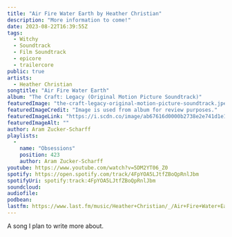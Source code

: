 ```yaml
---
title: "Air Fire Water Earth by Heather Christian"
description: "More information to come!"
date: 2023-08-22T16:39:55Z
tags:
  - Witchy
  - Soundtrack
  - Film Soundtrack
  - epicore
  - trailercore
public: true
artists:
  - Heather Christian
songtitle: "Air Fire Water Earth"
album: "The Craft: Legacy (Original Motion Picture Soundtrack)"
featuredImage: "the-craft-legacy-original-motion-picture-soundtrack.jpeg"
featuredImageCredit: "Image is used from album for review purposes."
featuredImageLink: "https://i.scdn.co/image/ab67616d0000b2738e2e741d1e172f13f8c7977a"
featuredImageAlt: ""
author: Aram Zucker-Scharff
playlists:
  -
    name: "Obsessions"
    position: 423
    author: Aram Zucker-Scharff
youtube: https://www.youtube.com/watch?v=5DM2YT06_Z0
spotify: https://open.spotify.com/track/4FpYOA5LJtfZBoQpRnlJbm
spotifyUri: spotify:track:4FpYOA5LJtfZBoQpRnlJbm
soundcloud:
audiofile:
podbean:
lastfm: https://www.last.fm/music/Heather+Christian/_/Air+Fire+Water+Earth
---
```


A song I plan to write more about.
		
